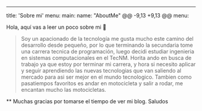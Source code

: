 ---
title: 'Sobre mi'
menu:
  main:
    name: "AboutMe"
	@@ -9,13 +9,13 @@ menu:

Hola, aquí vas a leer un poco sobre mi 🤩

> Soy un apacionado de la tecnología me gusta mucho este camino del desarrollo desde pequeño, por lo que terminando la secundaria 
> tome una carrera tecnica de programación, luego decidi estudiar ingenieria en sistemas computacionales en el TecNM.
> Horita ando en busca de trabajo ya que estoy por terminar mi carrera, y hora si necesito aplicar y seguir aprendiendo las nuevas tecnologias 
> que van saliendo al mercado para asi ser mejor en el mundo tecnologico.
> Tambien como pasatiempos favoritos es andar en motocicleta y salir a rodar, me encantan mucho las motocicletas. 
> 
** Muchas gracias por tomarse el tiempo de ver mi blog. 
Saludos
